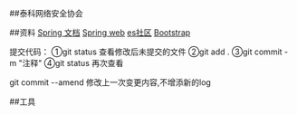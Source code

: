 ##泰科网络安全协会

##资料
[Spring 文档](https://spring.io/guides)
[Spring web](https://spring.io/guides/gs/serving-web-content/)
[es社区](https://elasticsearch.cn/explore)
[Bootstrap](https://v3.bootcss.com/)


提交代码：
①git status 查看修改后未提交的文件
②git add .
③git commit -m "注释"
④git status 再次查看

git commit --amend 修改上一次变更内容,不增添新的log

##工具

